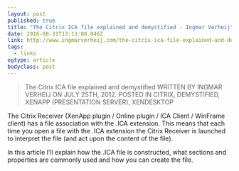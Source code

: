 ```yaml
---
layout: post 
published: true 
title: "The Citrix ICA file explained and demystified - Ingmar Verheij" 
date: 2016-08-31T13:13:08.046Z 
link: http://www.ingmarverheij.com/the-citrix-ica-file-explained-and-demystified/ 
tags:
  - links
ogtype: article 
bodyclass: post 
---
```


> The Citrix ICA file explained and demystified
WRITTEN BY INGMAR VERHEIJ ON JULY 25TH, 2012. POSTED IN CITRIX, DEMYSTIFIED, XENAPP (PRESENTATION SERVER), XENDESKTOP



The Citrix Receiver (XenApp plugin / Online plugin / ICA Client / WinFrame client) has a file association with the .ICA extension. This means that each time you open a file with the .ICA extension the Citrix Receiver is launched to interpret the file (and act upon the content of the file).

In this article I’ll explain how the .ICA file is constructed, what sections and properties are commonly used and how you can create the file.